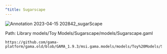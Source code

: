```yaml
---
^title: Sugarscape
---
```


![Annotation 2023-04-15 202842_sugarScape](https://user-images.githubusercontent.com/4437331/232247478-e6eade15-4c07-4448-9531-928f177d100c.png)

Path: Library models/Toy Models/Sugarscape/models/Sugarscape.gaml


```gaml reference
https://github.com/gama-platform/gama.old/blob/GAMA_1.9.3/msi.gama.models/models/Toy%20Models/Sugarscape/models/Sugarscape.gaml
```


